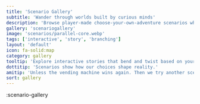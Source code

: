 ```yaml
---
title: 'Scenario Gallery'
subtitle: 'Wander through worlds built by curious minds'
description: 'Browse player-made choose-your-own-adventure scenarios where each choice sends bots down new AI-generated paths.'
gallery: 'scenariogallery'
image: 'scenarios/parallel-core.webp'
tags: ['interactive', 'story', 'branching']
layout: 'default'
icon: fa-solid:map
category: gallery
tooltip: 'Explore interactive stories that bend and twist based on your input.'
dottitip: 'Scenarios show how our choices shape reality.'
amitip: 'Unless the vending machine wins again. Then we try another scenario.'
sort: gallery
---
```

:scenario-gallery
